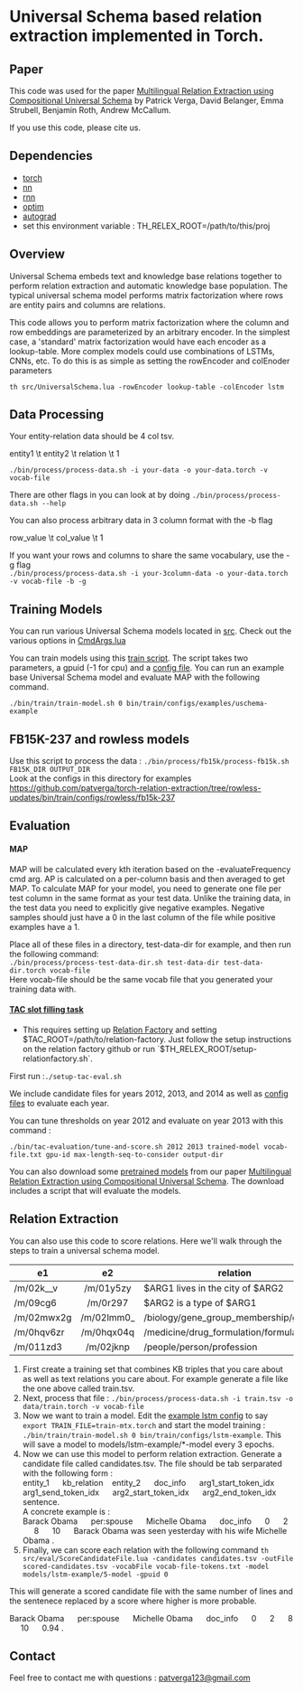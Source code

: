 # Universal Schema based relation extraction implemented in Torch.

Paper
------------
This code was used for the paper [Multilingual Relation Extraction using Compositional Universal Schema](http://arxiv.org/abs/1511.06396) by Patrick Verga, David Belanger, Emma Strubell, Benjamin Roth, Andrew McCallum.

If you use this code, please cite us.


Dependencies
-----------
- [torch](https://github.com/torch/torch7)
- [nn](https://github.com/torch/nn)
- [rnn](https://github.com/Element-Research/rnn)
- [optim](https://github.com/torch/optim)
- [autograd](https://github.com/twitter/torch-autograd)
- set this environment variable : TH_RELEX_ROOT=/path/to/this/proj


Overview
-------------
Universal Schema embeds text and knowledge base relations together to perform relation extraction and automatic knowledge base population. The typical universal schema model performs matrix factorization where rows are entity pairs and columns are relations.

This code allows you to perform matrix factorization where the column and row embeddings are parameterized by an arbitrary encoder. In the simplest case, a 'standard' matrix factorization would have each encoder as a lookup-table. More complex models could use combinations of LSTMs, CNNs, etc. To do this is as simple as setting the rowEncoder and colEnoder parameters

`th src/UniversalSchema.lua -rowEncoder lookup-table -colEncoder lstm`


Data Processing
--------------
Your entity-relation data should be 4 col tsv.

entity1 \t entity2 \t relation \t 1

`./bin/process/process-data.sh -i your-data -o your-data.torch -v vocab-file`

There are other flags in you can look at by doing `./bin/process/process-data.sh --help`

You can also process arbitrary data in 3 column format with the -b flag

row_value \t col_value \t 1

If you want your rows and columns to share the same vocabulary, use the -g flag   
`./bin/process/process-data.sh -i your-3column-data -o your-data.torch -v vocab-file -b -g`


Training Models
------------
You can run various Universal Schema models located in [src](https://github.com/patverga/torch-relation-extraction/blob/master/src/). Check out the various options in [CmdArgs.lua](https://github.com/patverga/torch-relation-extraction/blob/master/src/CmdArgs.lua)

You can train models using this [train script](https://github.com/patverga/torch-relation-extraction/blob/master/bin/train/train-model.sh). The script takes two parameters, a gpuid (-1 for cpu) and a [config file](https://github.com/patverga/torch-relation-extraction/tree/master/bin/train/configs). You can run an example base Universal Schema model and evaluate MAP with the following command. 

`./bin/train/train-model.sh 0 bin/train/configs/examples/uschema-example`

FB15K-237 and rowless models
----------
Use this script to process the data : `./bin/process/fb15k/process-fb15k.sh FB15K_DIR OUTPUT_DIR`  
Look at the configs in this directory for examples https://github.com/patverga/torch-relation-extraction/tree/rowless-updates/bin/train/configs/rowless/fb15k-237




Evaluation
---------

#### MAP
MAP will be calculated every kth iteration based on the -evaluateFrequency cmd arg. AP is calculated on a per-column basis and then averaged to get MAP. To calculate MAP for your model, you need to generate one file per test column in the same format as your test data. Unlike the training data, in the test data you need to explicitly give negative examples. Negative samples should just have a 0 in the last column of the file while positive examples have a 1.

Place all of these files in a directory, test-data-dir for example, and then run the following command:   
`./bin/process/process-test-data-dir.sh test-data-dir test-data-dir.torch vocab-file`   
Here vocab-file should be the same vocab file that you generated your training data with.

####  [TAC slot filling task](http://www.nist.gov/tac/2013/KBP/)
- This requires setting up [Relation Factory](https://github.com/beroth/relationfactory) and setting $TAC_ROOT=/path/to/relation-factory. Just follow the setup instructions on the relation factory github or run `$TH_RELEX_ROOT/setup-relationfactory.sh`.

First run :`./setup-tac-eval.sh` 

We include candidate files for years 2012, 2013, and 2014 as well as [config files](https://github.com/patverga/torch-relation-extraction/tree/master/bin/tac-evaluation/configs/2013) to evaluate each year. 

You can tune thresholds on year 2012 and evaluate on year 2013 with this command :

`./bin/tac-evaluation/tune-and-score.sh 2012 2013 trained-model vocab-file.txt gpu-id max-length-seq-to-consider output-dir`

You can also download some [pretrained models](https://goo.gl/GeWyDk) from our paper [Multilingual Relation Extraction using Compositional Universal Schema](http://arxiv.org/abs/1511.06396). The download includes a script that will evaluate the models.


Relation Extraction
----------
You can also use this code to score relations. Here we'll walk through the steps to train a universal schema model. 

| e1         | e2            | relation  | 1 | 
| ------------- |:-------------:| -----| --- | 
| /m/02k__v | /m/01y5zy | $ARG1 lives in the city of $ARG2 | 1 | 
| /m/09cg6 | /m/0r297 | $ARG2 is a type of $ARG1 | 1 | 
| /m/02mwx2g | /m/02lmm0_ | /biology/gene_group_membership/gene | 1 | 
| /m/0hqv6zr | /m/0hqx04q | /medicine/drug_formulation/formulation_of | 1 | 
| /m/011zd3 | /m/02jknp | /people/person/profession | 1 | 
1. First create a training set that combines KB triples that you care about as well as text relations you care about. For example generate a file like the one above called train.tsv.
2. Next, process that file : `./bin/process/process-data.sh -i train.tsv -o data/train.torch -v vocab-file`
3. Now we want to train a model. Edit the [example lstm config](bin/train/configs/examples/lstm-example) to say `export TRAIN_FILE=train-mtx.torch` and start the model training :  `./bin/train/train-model.sh 0 bin/train/configs/lstm-example`. This will save a model to models/lstm-example/*-model every 3 epochs.
4. Now we can use this model to perform relation extraction. Generate a candidate file called candidates.tsv. The file should be tab serparated with the following form :   
entity_1 &nbsp;&nbsp;&nbsp;&nbsp; kb_relation&nbsp;&nbsp;&nbsp;&nbsp;entity_2 &nbsp;&nbsp;&nbsp;&nbsp; doc_info &nbsp;&nbsp;&nbsp;&nbsp; arg1_start_token_idx	&nbsp;&nbsp;&nbsp;&nbsp; arg1_send_token_idx &nbsp;&nbsp;&nbsp;&nbsp;	arg2_start_token_idx &nbsp;&nbsp;&nbsp;&nbsp;	arg2_end_token_idx &nbsp;&nbsp;&nbsp;&nbsp; sentence.   
A concrete example is :   
Barack Obama &nbsp;&nbsp;&nbsp;&nbsp;	per:spouse &nbsp;&nbsp;&nbsp;&nbsp;	Michelle Obama &nbsp;&nbsp;&nbsp;&nbsp;	doc_info &nbsp;&nbsp;&nbsp;&nbsp;	0	&nbsp;&nbsp;&nbsp;&nbsp; 2 &nbsp;&nbsp;&nbsp;&nbsp;	8	 &nbsp;&nbsp;&nbsp;&nbsp; 10  &nbsp;&nbsp;&nbsp;&nbsp; Barack Obama was seen yesterday with his wife Michelle Obama .   
5. Finally, we can score each relation with the following command `th src/eval/ScoreCandidateFile.lua -candidates candidates.tsv -outFile scored-candidates.tsv -vocabFile vocab-file-tokens.txt -model models/lstm-example/5-model -gpuid 0`

This will generate a scored candidate file with the same number of lines and the sentenece replaced by a score where higher is more probable.  

Barack Obama &nbsp;&nbsp;&nbsp;&nbsp;	per:spouse &nbsp;&nbsp;&nbsp;&nbsp;	Michelle Obama &nbsp;&nbsp;&nbsp;&nbsp;	doc_info &nbsp;&nbsp;&nbsp;&nbsp;	0	&nbsp;&nbsp;&nbsp;&nbsp; 2 &nbsp;&nbsp;&nbsp;&nbsp;	8	 &nbsp;&nbsp;&nbsp;&nbsp; 10  &nbsp;&nbsp;&nbsp;&nbsp; 0.94 .


Contact
----------
Feel free to contact me with questions : patverga123@gmail.com
